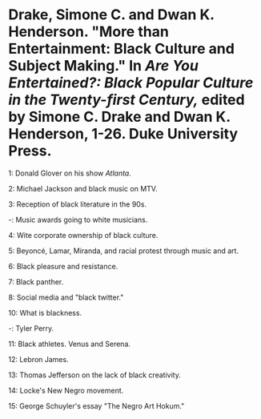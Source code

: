 # Drake, Simone C. and Dwan K. Henderson. "More than Entertainment: Black Culture and Subject Making." In *Are You Entertained?: Black Popular Culture in the Twenty-first Century,* edited by Simone C. Drake and Dwan K. Henderson, 1-26. Duke University Press.  


1: Donald Glover on his show *Atlanta.*   

2: Michael Jackson and black music on MTV.  

3: Reception of black literature in the 90s.  

-: Music awards going to white musicians.  

4: Wite corporate ownership of black culture.  

5: Beyoncé, Lamar, Miranda, and racial protest through music and art.  

6: Black pleasure and resistance.  

7: Black panther.  

8: Social media and "black twitter."  

10: What is blackness.  

-: Tyler Perry.  

11: Black athletes. Venus and Serena.  

12: Lebron James.  

13: Thomas Jefferson on the lack of black creativity.  

14: Locke's New Negro movement.  

15: George Schuyler's essay "The Negro Art Hokum."  
